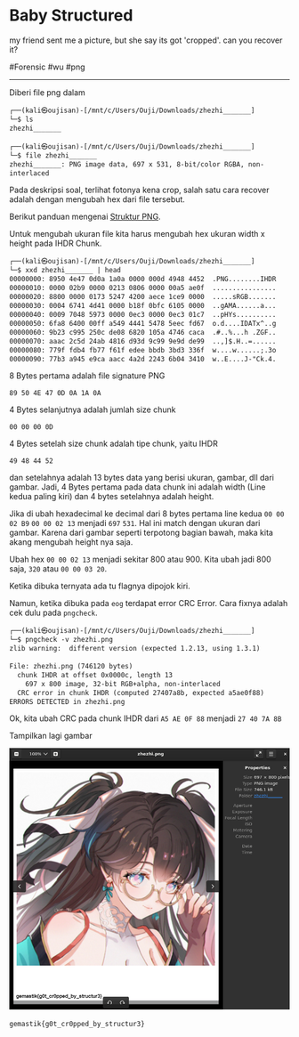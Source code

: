 # Baby Structured

my friend sent me a picture, but she say its got 'cropped'. can you recover it?


#Forensic #wu #png 
___
Diberi file png dalam
```
┌──(kali㉿oujisan)-[/mnt/c/Users/Ouji/Downloads/zhezhi_______]
└─$ ls
zhezhi_______

┌──(kali㉿oujisan)-[/mnt/c/Users/Ouji/Downloads/zhezhi_______]
└─$ file zhezhi_______
zhezhi_______: PNG image data, 697 x 531, 8-bit/color RGBA, non-interlaced
```

Pada deskripsi soal, terlihat fotonya kena crop, salah satu cara recover adalah dengan mengubah hex dari file tersebut.

Berikut panduan mengenai [Struktur PNG](https://medium.com/@0xwan/png-structure-for-beginner-8363ce2a9f73).

Untuk mengubah ukuran file kita harus mengubah hex ukuran width x height pada IHDR Chunk.
```
┌──(kali㉿oujisan)-[/mnt/c/Users/Ouji/Downloads/zhezhi_______]
└─$ xxd zhezhi_______ | head
00000000: 8950 4e47 0d0a 1a0a 0000 000d 4948 4452  .PNG........IHDR
00000010: 0000 02b9 0000 0213 0806 0000 00a5 ae0f  ................
00000020: 8800 0000 0173 5247 4200 aece 1ce9 0000  .....sRGB.......
00000030: 0004 6741 4d41 0000 b18f 0bfc 6105 0000  ..gAMA......a...
00000040: 0009 7048 5973 0000 0ec3 0000 0ec3 01c7  ..pHYs..........
00000050: 6fa8 6400 00ff a549 4441 5478 5eec fd67  o.d....IDATx^..g
00000060: 9b23 c995 250c de08 6820 105a 4746 caca  .#..%...h .ZGF..
00000070: aaac 2c5d 24ab 4816 d93d 9c99 9e9d de99  ..,]$.H..=......
00000080: 779f fdb4 fb77 f61f edee bbdb 3bd3 336f  w....w......;.3o
00000090: 77b3 a945 e9ca aacc 4a2d 2243 6b04 3410  w..E....J-"Ck.4.
```

8 Bytes pertama adalah file signature PNG
```
89 50 4E 47 0D 0A 1A 0A
```

4 Bytes selanjutnya adalah jumlah size chunk
```
00 00 00 0D
```

4 Bytes setelah size chunk adalah tipe chunk, yaitu IHDR
```
49 48 44 52
```

dan setelahnya adalah 13 bytes data yang berisi ukuran, gambar, dll dari gambar.
Jadi, 4 Bytes pertama pada data chunk ini adalah width (Line kedua paling kiri) dan 4 bytes setelahnya adalah height.

Jika di ubah hexadecimal ke decimal dari 8 bytes pertama line kedua `00 00 02 B9` `00 00 02 13`
menjadi `697` `531`. Hal ini match dengan ukuran dari gambar. Karena dari gambar seperti terpotong bagian bawah, maka kita akang mengubah height nya saja.

Ubah hex `00 00 02 13` menjadi sekitar 800 atau 900. Kita ubah jadi 800 saja, `320` atau `00 00 03 20`.

Ketika dibuka ternyata ada tu flagnya dipojok kiri.

Namun, ketika dibuka pada `eog` terdapat error CRC Error. Cara fixnya adalah cek dulu pada `pngcheck`.
```
┌──(kali㉿oujisan)-[/mnt/c/Users/Ouji/Downloads/zhezhi_______]
└─$ pngcheck -v zhezhi.png
zlib warning:  different version (expected 1.2.13, using 1.3.1)

File: zhezhi.png (746120 bytes)
  chunk IHDR at offset 0x0000c, length 13
    697 x 800 image, 32-bit RGB+alpha, non-interlaced
  CRC error in chunk IHDR (computed 27407a8b, expected a5ae0f88)
ERRORS DETECTED in zhezhi.png
```

Ok, kita ubah CRC pada chunk IHDR dari `A5 AE 0F 88` menjadi `27 40 7A 8B`

Tampilkan lagi gambar

![zhezhi.png](./img/zhezhi.png)

```
gemastik{g0t_cr0pped_by_structur3}
```